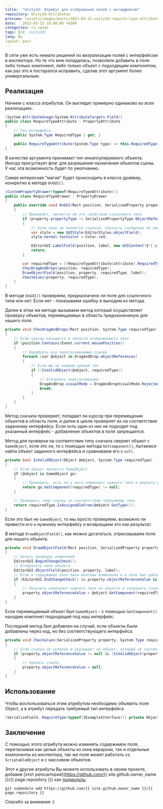 ```yaml
---
title:  "Unity3d: Атрибут для отображения полей с интерфейсом"
repository: Unity3d-Attributes 
preview: /assets/images/posts/2023-03-15-unity3d-require-type-attribute/preview.jpg
date:   2023-03-15 10:00:00 +0300
categories: ru cases
tags: [c#, unity3d]
lang: Ru
layout: post
---
```


В сети уже есть немало решений по визуализации полей с интерфейсом в инспекторе. Но те что мне попадались, позволяли добавить в поле либо только компонент, либо только объект с подходящим компонетом, как раз это я постарался исправить, сделав этот аргумент более универсальным.

## Реализация
Начнем с класса атрибутов. Он выглядит примерно одинаково во всех реализациях.
```csharp
[System.AttributeUsage(System.AttributeTargets.Field)]
public class RequireTypeAttribute : PropertyAttribute
{
    // Тип интерфейса.
    public System.Type RequiredType { get; }

    public RequireTypeAttribute(System.Type type) => this.RequiredType = type;
}
```
В качестве аргумента принимает тип инкапсулируемого объекта. Иногда присуствует флаг для разрешения назначения объектов сцены. У нас эта возможность будет по умолчанию.

Самая интересная "магия" будет происходить в классе драйвер, конкретно в методе `OnGUI()`.
```csharp
[CustomPropertyDrawer(typeof(RequireTypeAttribute))]
public class RequireTypeDrawer : PropertyDrawer
{
    public override void OnGUI(Rect position, SerializedProperty property, GUIContent label)
    {
        // Проверяет, является ли это свойством ссылочного типа
        if (property.propertyType != SerializedPropertyType.ObjectReference)
        {
            // Если поле не является ссылкой, показать сообщение об ошибке            
            var style = new GUIStyle(EditorStyles.objectField);
            style.normal.textColor = Color.red;

            EditorGUI.LabelField(position, label, new GUIContent($"{ property.propertyType } is not a reference type"), style);
            return;
        }

        var requiredType = ((RequireTypeAttribute)attribute).RequiredType;
        ChecDragAndDrops(position, requiredType);
        DrawObjectField(position, property, requiredType, label);
        ChecValues(property, requiredType);
    }
}
```
В методе `OnGUI()` проверяем, предназначено ли поле для ссылочного типа или нет. Если нет - показываем ошибку и выходим из метода.

Далее в этом же методе вызываем метод который осуществляет проверку объектов, перемещаемых в область предназначеную для нашего поля.
```csharp
private void ChecDragAndDrops(Rect position, System.Type requiredType)
{
    // Если курсор находится в области отображаемого поля
    if (position.Contains(Event.current.mousePosition))
    {
        // Перебрать все перетаскиваемые ссылки
        foreach (var @object in DragAndDrop.objectReferences)
        {
            // Если мы не найдем нужный тип
            if (!IsValidObject(@object, requiredType))
            {
                // Отключить перетаскивание
                DragAndDrop.visualMode = DragAndDropVisualMode.Rejected;
                break;
            }
        }
    }
}
```
Метод сначала проверяет, попадает ли курсор при перемещении объектов в область поля, и далее в цикле проверяет их на соответствие заданному интерфейсу. Если хоть один из них не подходит под указанный интерфейс - добавление объектов в поле запрещается.

Метод для проверки на соответствие типу сначала сверяет объект с `GameObject`, если это он, то с помощью метода `GetComponent()`, пытаемся найти объект заданного интерфейса и сравниваем его с `null`.
```csharp
private bool IsValidObject(Object @object, System.Type requiredType)
{
    // Если объект является GameObject
    if (@object is GameObject go)
    {
        // Проверить, есть ли у него компонент нужного типа и вернуть результат
        return go.GetComponent(requiredType) != null;
    }

    // Проверить саму ссылку на соответствие требуемому типу
    return requiredType.IsAssignableFrom(@object.GetType());
}
```
Если это был не `GameObject`, то мы просто проверяем, возможно ли привести его к нужному интерфейсу и возвращаем это как результат.

В методе `DrawObjectField()`, как можно догататься, отрисовываем поле для нашего объекта.
```csharp
private void DrawObjectField(Rect position, SerializedProperty property, System.Type requiredType, GUIContent label)
{
    // Начать проверку изменений
    EditorGUI.BeginChangeCheck();
    // Отобразить поле объекта
    EditorGUI.ObjectField(position, property, label);
    // Если в содержимое поля были внесены изменения и в поле был добавлен GameObject
    if (EditorGUI.EndChangeCheck() && property.objectReferenceValue is GameObject @object)
    {
        // Получить компонент нужного типа на объекте и сохранить ссылку на него в свойстве
        property.objectReferenceValue = @object.GetComponent(requiredType);
    }
}
```
Если перемещаемый объект был `GameObject` - с помощью `GetComponent()` находим компонет подходящий под наш интерфейс.

Последний метод был добавлен на случай, если объекты были добавлены через код, но без соответствующего интерфейса.
```csharp
private void ChecValues(SerializedProperty property, System.Type requiredType)
{
    // Если ссылка не нулевая и указывает на объект, который не соответствует типу
    if (property.objectReferenceValue != null && !IsValidObject(property.objectReferenceValue, requiredType))
    {
        // Удалить ссылку
        property.objectReferenceValue = null;
    }
}
```

## Использование
Чтобы воспользоваться этим атрибутом необходимо объявить поле Object, а в атрибут передать требуемый тип интерфейса
```csharp
[SerializeField, RequireType(typeof(IExampleInterface))] private Object exampleObject;
```

## Заключение
С помощью  этого атрибута можно изменять содержимое поля, перетаскивая как целые объекты из окна иерархии, так и отдельные компоненты из инспектора, так же поле может работать со `ScriptableObject` и с массивом объектов.

Этот и другие атрибуты Вы можете использовать в своем проекте, добавив [этот репозиторий](https://github.com/{{ site.github.owner_name }}/{{ page.repository }}) как [подмодуль](https://git-scm.com/book/en/v2/Git-Tools-Submodules):

    git submodule add https://github.com/{{ site.github.owner_name }}/{{ page.repository }}

Спасибо за внимание :)
